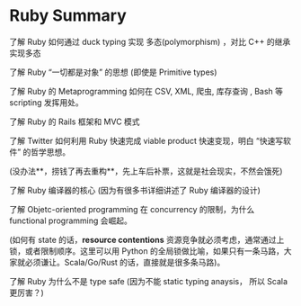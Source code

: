 # Ruby Summary 

了解 Ruby 如何通过 duck typing 实现 多态(polymorphism) ，对比 C++ 的继承实现多态

了解 Ruby “一切都是对象” 的思想 (即使是 Primitive types)

了解 Ruby 的 Metaprogramming 如何在 CSV, XML, 爬虫, 库存查询 , Bash 等 scripting 发挥用处。

了解 Ruby 的 Rails 框架和 MVC 模式

了解 Twitter 如何利用 Ruby 快速完成 viable product 快速变现，明白 “快速写软件” 的哲学思想。 

(没办法**，捞钱了再去重构**，先上车后补票，这就是社会现实，不然会饿死)

了解 Ruby 编译器的核心 (因为有很多书详细讲述了 Ruby 编译器的设计)

了解 Objetc-oriented programming 在 concurrency 的限制，为什么 functional programming 会崛起。

(如何有 state 的话，**resource contentions** 资源竞争就必须考虑，通常通过上锁，或者限制顺序。这里可以用 Python 的全局锁做比喻，如果只有一条马路，大家就必须谦让。Scala/Go/Rust 的话，直接就是很多条马路)。

了解 Ruby 为什么不是 type safe (因为不能 static typing anaysis， 所以 Scala 更厉害？)





